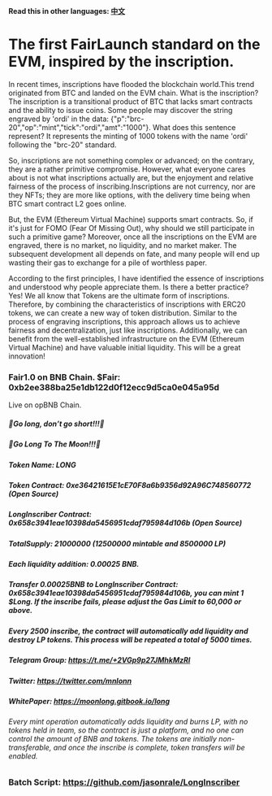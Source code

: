 **Read this in other languages: [中文](README.cn.md)**  
# The first FairLaunch standard on the EVM, inspired by the inscription.
In recent times, inscriptions have flooded the blockchain world.This trend originated from BTC and landed on the EVM chain. What is the inscription? The inscription is a transitional product of BTC that lacks smart contracts and the ability to issue coins. Some people may discover the string engraved by 'ordi' in the data: {"p":"brc-20","op":"mint","tick":"ordi","amt":"1000"}. What does this sentence represent? It represents the minting of 1000 tokens with the name 'ordi' following the "brc-20" standard.  
  
So, inscriptions are not something complex or advanced; on the contrary, they are a rather primitive compromise. However, what everyone cares about is not what inscriptions actually are, but the enjoyment and relative fairness of the process of inscribing.Inscriptions are not currency, nor are they NFTs; they are more like options, with the delivery time being when BTC smart contract L2 goes online.  
  
But, the EVM (Ethereum Virtual Machine) supports smart contracts. So, if it's just for FOMO (Fear Of Missing Out), why should we still participate in such a primitive game? Moreover, once all the inscriptions on the EVM are engraved, there is no market, no liquidity, and no market maker. The subsequent development all depends on fate, and many people will end up wasting their gas to exchange for a pile of worthless paper.

According to the first principles, I have identified the essence of inscriptions and understood why people appreciate them. Is there a better practice? Yes! We all know that Tokens are the ultimate form of inscriptions. Therefore, by combining the characteristics of inscriptions with ERC20 tokens, we can create a new way of token distribution. Similar to the process of engraving inscriptions, this approach allows us to achieve fairness and decentralization, just like inscriptions. Additionally, we can benefit from the well-established infrastructure on the EVM (Ethereum Virtual Machine) and have valuable initial liquidity. This will be a great innovation!  

### Fair1.0 on BNB Chain. $Fair: 0xb2ee388ba25e1db122d0f12ecc9d5ca0e045a95d
Live on opBNB Chain.  
##### 🐉Go long, don’t go short!!!🐉
##### 🐉Go Long To The Moon!!!🐉
##### Token Name: LONG
##### Token Contract: 0xe36421615E1cE70F8a6b9356d92A96C748560772 (Open Source)
##### LongInscriber Contract: 0x658c3941eae10398da5456951cdaf795984d106b (Open Source)
##### TotalSupply: 21000000 (12500000 mintable and 8500000 LP)
##### Each liquidity addition: 0.00025 BNB.
##### Transfer 0.00025BNB to LongInscriber Contract: 0x658c3941eae10398da5456951cdaf795984d106b, you can mint 1 $Long. If the inscribe fails, please adjust the Gas Limit to 60,000 or above.
##### Every 2500 inscribe, the contract will automatically add liquidity and destroy LP tokens. This process will be repeated a total of 5000 times.
##### Telegram Group: https://t.me/+2VGp9p27JMhkMzRl
##### Twitter: https://twitter.com/mnlonn
##### WhitePaper: https://moonlong.gitbook.io/long
###### Every mint operation automatically adds liquidity and burns LP, with no tokens held in team, so the contract is just a platform, and no one can control the amount of BNB and tokens. The tokens are initially non-transferable, and once the inscribe is complete, token transfers will be enabled.
### Batch Script: https://github.com/jasonrale/LongInscriber
